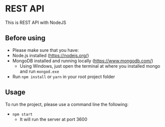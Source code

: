 # REST API

This is REST API with NodeJS

## Before using

- Please make sure that you have:
 - Node.js installed (https://nodejs.org/)
 - MongoDB installed and running locally (https://www.mongodb.com/)
   - Using Windows, just open the terminal at where you installed mongo and run `mongod.exe`
 - Run `npm install` or `yarn` in your root project folder

## Usage

To run the project, please use a command line the following:
 - `npm start`
    - It will run the server at port 3600
